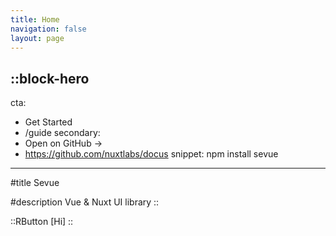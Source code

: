 ```yaml
---
title: Home
navigation: false
layout: page
---
```


::block-hero
---
cta:
  - Get Started
  - /guide
secondary:
  - Open on GitHub →
  - https://github.com/nuxtlabs/docus
snippet: npm install sevue
---

#title
Sevue

#description
Vue & Nuxt UI library
::


::RButton
[Hi]
::